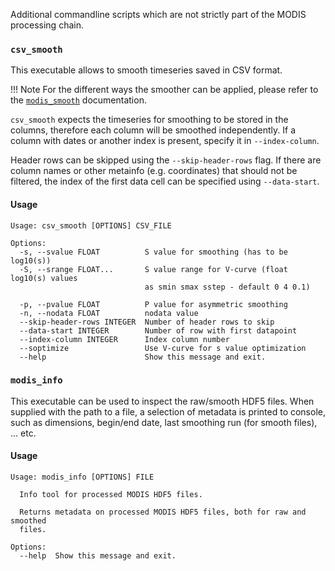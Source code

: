 
Additional commandline scripts which are not strictly part of the MODIS processing chain.

### `csv_smooth`

This executable allows to smooth timeseries saved in CSV format.

!!! Note
    For the different ways the smoother can be applied, please refer to the [`modis_smooth`](../modis_executables/#modis_smooth) documentation.

`csv_smooth` expects the timeseries for smoothing to be stored in the columns, therefore each column will be smoothed independently. If a column with dates or another index is present, specify it in `--index-column`.

Header rows can be skipped using the `--skip-header-rows` flag. If there are column names or other metainfo (e.g. coordinates) that should not be filtered, the index of the first data cell can be specified using `--data-start`.

#### Usage

```
Usage: csv_smooth [OPTIONS] CSV_FILE

Options:
  -s, --svalue FLOAT          S value for smoothing (has to be log10(s))
  -S, --srange FLOAT...       S value range for V-curve (float log10(s) values
                              as smin smax sstep - default 0 4 0.1)

  -p, --pvalue FLOAT          P value for asymmetric smoothing
  -n, --nodata FLOAT          nodata value
  --skip-header-rows INTEGER  Number of header rows to skip
  --data-start INTEGER        Number of row with first datapoint
  --index-column INTEGER      Index column number
  --soptimize                 Use V-curve for s value optimization
  --help                      Show this message and exit.
```


### `modis_info`

This executable can be used to inspect the raw/smooth HDF5 files. When supplied with the path to a file, a selection of metadata is printed to console, such as dimensions, begin/end date, last smoothing run (for smooth files), ... etc.

#### Usage

```
Usage: modis_info [OPTIONS] FILE

  Info tool for processed MODIS HDF5 files.

  Returns metadata on processed MODIS HDF5 files, both for raw and smoothed
  files.

Options:
  --help  Show this message and exit.
```
